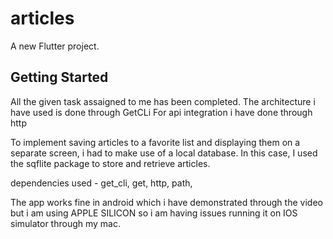 # articles

A new Flutter project.

## Getting Started
All the given task assaigned to me has been completed.
The architecture i have used is done through GetCLi
For api integration i have done through http 

To implement saving articles to a favorite list and displaying them on a separate screen, i had to make use of a local database. In this case, I used the sqflite package to store and retrieve articles.

dependencies used - get_cli, get, http, path, 

The app works fine in android which i have demonstrated through the video but i am using APPLE SILICON so i am having issues running it on IOS simulator through my mac.
